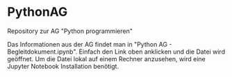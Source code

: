 # PythonAG
Repository zur AG "Python programmieren"

Das Informationen aus der AG findet man in "Python AG - Begleitdokument.ipynb". Einfach den Link oben anklicken und die Datei wird geöffnet. Um die Datei lokal auf einem Rechner anzusehen, wird eine Jupyter Notebook Installation benötigt.
